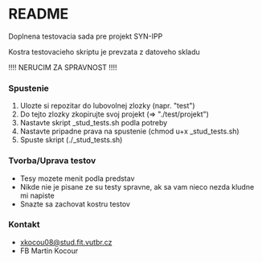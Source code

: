 # README #

Doplnena testovacia sada pre projekt SYN-IPP

Kostra testovacieho skriptu je prevzata z datoveho skladu

!!!! NERUCIM ZA SPRAVNOST !!!!

### Spustenie ###

1. Ulozte si repozitar do lubovolnej zlozky (napr. "test")
1. Do tejto zlozky zkopirujte svoj projekt (=> "./test/projekt")
1. Nastavte skript _stud_tests.sh podla potreby
1. Nastavte pripadne prava na spustenie (chmod u+x _stud_tests.sh)
1. Spuste skript (./_stud_tests.sh)

### Tvorba/Uprava testov ###

* Tesy mozete menit podla predstav
* Nikde nie je pisane ze su testy spravne, ak sa vam nieco nezda kludne mi napiste
* Snazte sa zachovat kostru testov

### Kontakt ###

* xkocou08@stud.fit.vutbr.cz
* FB Martin Kocour